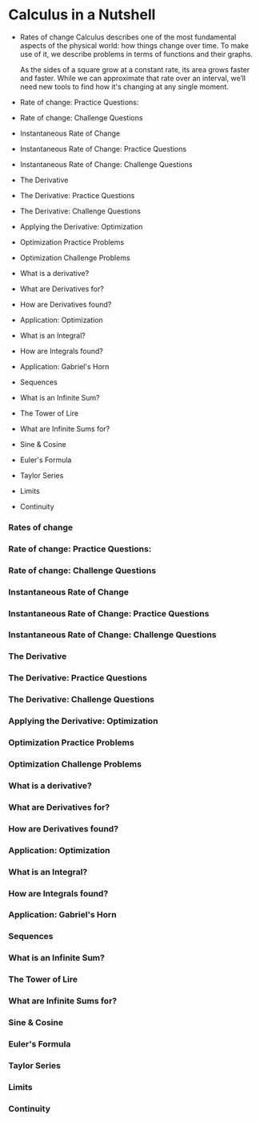 
# Calculus in a Nutshell

- Rates of change
  Calculus describes one of the most fundamental aspects of the physical world: how things change over time. To make use of it, we describe problems in terms of functions and their graphs.

  As the sides of a square grow at a constant rate, its area grows faster and faster. While we can approximate that rate over an interval, we’ll need new tools to find how it's changing at any single moment.

- Rate of change: Practice Questions:
- Rate of change: Challenge Questions
- Instantaneous Rate of Change
- Instantaneous Rate of Change: Practice Questions
- Instantaneous Rate of Change: Challenge Questions
- The Derivative
- The Derivative: Practice Questions
- The Derivative: Challenge Questions
- Applying the Derivative: Optimization
- Optimization Practice Problems
- Optimization Challenge Problems
- What is a derivative?
- What are Derivatives for?
- How are Derivatives found?
- Application: Optimization
- What is an Integral?
- How are Integrals found?
- Application: Gabriel's Horn
- Sequences
- What is an Infinite Sum?
- The Tower of Lire
- What are Infinite Sums for?
- Sine & Cosine
- Euler's Formula
- Taylor Series
- Limits
- Continuity

### Rates of change

### Rate of change: Practice Questions:

### Rate of change: Challenge Questions

### Instantaneous Rate of Change

### Instantaneous Rate of Change: Practice Questions

### Instantaneous Rate of Change: Challenge Questions

### The Derivative

### The Derivative: Practice Questions

### The Derivative: Challenge Questions

### Applying the Derivative: Optimization

### Optimization Practice Problems

### Optimization Challenge Problems

### What is a derivative?

### What are Derivatives for?

### How are Derivatives found?

### Application: Optimization

### What is an Integral?

### How are Integrals found?

### Application: Gabriel's Horn

### Sequences

### What is an Infinite Sum?

### The Tower of Lire

### What are Infinite Sums for?

### Sine & Cosine

### Euler's Formula

### Taylor Series

### Limits

### Continuity
